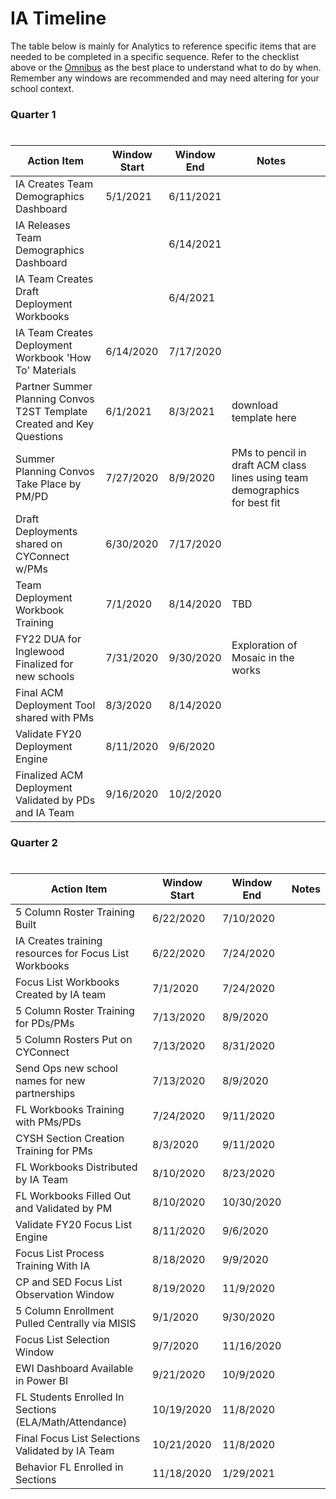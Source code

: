 # IA Timeline
The table below is mainly for Analytics to reference specific items that are needed to be completed in a specific sequence. Refer to the checklist above or the [Omnibus](https://airtable.com/tblvrd7prT4QofbQO/viwxvR5WKliDawc2P?blocks=hide) as the best place to understand what to do by when. Remember any windows are recommended and may need altering for your school context.

### Quarter 1
#
|     Action Item                                                             |     Window Start    |     Window End    |     Notes                                                                            |   |
|-----------------------------------------------------------------------------|---------------------|-------------------|--------------------------------------------------------------------------------------|---|
| IA Creates Team Demographics Dashboard                                      | 5/1/2021            | 6/11/2021         |                                                                                      |   |
| IA Releases Team Demographics Dashboard                                     |                     | 6/14/2021         |                                                                                      |   |
| IA Team Creates Draft Deployment Workbooks                                  |                     | 6/4/2021          |                                                                                      |   |
|     IA Team Creates Deployment Workbook 'How To' Materials                  |     6/14/2020       |     7/17/2020     |                                                                                      |   |
|     Partner Summer Planning Convos T2ST Template Created and Key Questions  |     6/1/2021        |     8/3/2021      |     download template here                                                           |   |
|  Summer Planning Convos Take Place by PM/PD                                 |     7/27/2020       |     8/9/2020      |     PMs to pencil in draft ACM class lines using   team demographics for best fit    |   |
|     Draft Deployments shared on CYConnect w/PMs                             |     6/30/2020       |     7/17/2020     |                                                                                      |   |
|     Team Deployment Workbook Training                                       |     7/1/2020        |     8/14/2020     |     TBD                                                                              |   |
|     FY22 DUA for Inglewood Finalized for new schools                        |     7/31/2020       |     9/30/2020     |     Exploration of Mosaic in the works                                               |   |
|     Final ACM Deployment Tool shared with PMs                               |     8/3/2020        |     8/14/2020     |                                                                                      |   |
|     Validate FY20 Deployment Engine                                         |     8/11/2020       |     9/6/2020      |                                                                                      |   |
|     Finalized ACM Deployment Validated by PDs and IA Team                   |     9/16/2020       |     10/2/2020     |                                                                                      |   |

### Quarter 2
#
|     Action Item                                               |     Window Start    |     Window End    |     Notes    |
|---------------------------------------------------------------|---------------------|-------------------|--------------|
|     5 Column Roster Training Built                            |     6/22/2020       |     7/10/2020     |              |
|     IA Creates training resources for Focus List Workbooks    |     6/22/2020       |     7/24/2020     |              |
|     Focus List Workbooks Created by IA team                   |     7/1/2020        |     7/24/2020     |              |
|     5 Column Roster Training for PDs/PMs                      |     7/13/2020       |     8/9/2020      |              |
|     5 Column Rosters Put on CYConnect                         |     7/13/2020       |     8/31/2020     |              |
|     Send Ops new school names for new partnerships            |     7/13/2020       |     8/9/2020      |              |
|     FL Workbooks Training with PMs/PDs                        |     7/24/2020       |     9/11/2020     |              |
|     CYSH Section Creation Training for PMs                    |     8/3/2020        |     9/11/2020     |              |
|     FL Workbooks Distributed by IA Team                       |     8/10/2020       |     8/23/2020     |              |
|     FL Workbooks Filled Out and Validated by PM               |     8/10/2020       |     10/30/2020    |              |
|     Validate FY20 Focus List Engine                           |     8/11/2020       |     9/6/2020      |              |
|     Focus List Process Training With IA                       |     8/18/2020       |     9/9/2020      |              |
|     CP and SED Focus List Observation Window                  |     8/19/2020       |     11/9/2020     |              |
|     5 Column Enrollment Pulled Centrally via MISIS            |     9/1/2020        |     9/30/2020     |              |
|     Focus List Selection Window                               |     9/7/2020        |     11/16/2020    |              |
|     EWI Dashboard Available in Power BI                       |     9/21/2020       |     10/9/2020     |              |
|     FL Students Enrolled In Sections (ELA/Math/Attendance)    |     10/19/2020      |     11/8/2020     |              |
|     Final Focus List  Selections   Validated by IA Team       |     10/21/2020      |     11/8/2020     |              |
|     Behavior FL Enrolled in Sections                          |     11/18/2020      |     1/29/2021     |              |